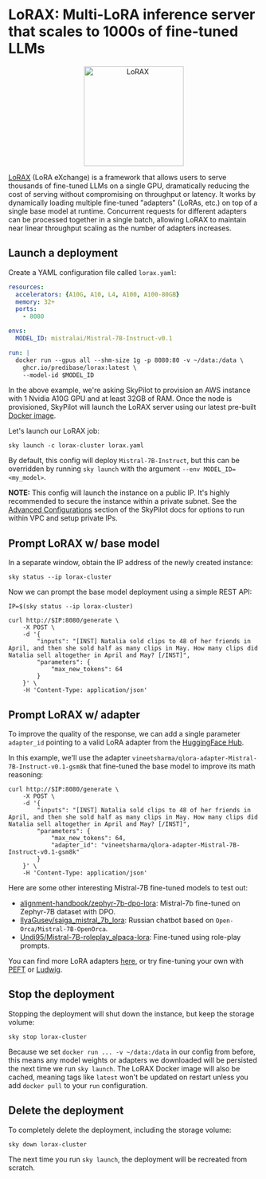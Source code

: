 <!-- $REMOVE -->
# LoRAX: Multi-LoRA inference server that scales to 1000s of fine-tuned LLMs
<!-- $END_REMOVE -->
<!-- $UNCOMMENT# LoRAX: Multi-LoRA Inference Server -->

<p align="center">
    <img src="https://i.imgur.com/OUapRYC.png" alt="LoRAX" style="width:200px;" />
</p>

[LoRAX](https://github.com/predibase/lorax) (LoRA eXchange) is a framework that allows users to serve thousands of fine-tuned LLMs on a single GPU, dramatically reducing the cost of serving without compromising on throughput or latency. It works by dynamically loading multiple fine-tuned "adapters" (LoRAs, etc.) on top of a single base model at runtime. Concurrent requests for different adapters can be processed together in a single batch, allowing LoRAX to maintain near linear throughput scaling as the number of adapters increases.

## Launch a deployment

Create a YAML configuration file called `lorax.yaml`:

```yaml
resources:
  accelerators: {A10G, A10, L4, A100, A100-80GB}
  memory: 32+
  ports: 
    - 8080

envs:
  MODEL_ID: mistralai/Mistral-7B-Instruct-v0.1

run: |
  docker run --gpus all --shm-size 1g -p 8080:80 -v ~/data:/data \
    ghcr.io/predibase/lorax:latest \
    --model-id $MODEL_ID
```

In the above example, we're asking SkyPilot to provision an AWS instance with 1 Nvidia A10G GPU and at least 32GB of RAM. Once the node is provisioned,
SkyPilot will launch the LoRAX server using our latest pre-built [Docker image](https://github.com/predibase/lorax/pkgs/container/lorax).

Let's launch our LoRAX job:

```shell
sky launch -c lorax-cluster lorax.yaml
```

By default, this config will deploy `Mistral-7B-Instruct`, but this can be overridden by running `sky launch` with the argument `--env MODEL_ID=<my_model>`.

**NOTE:** This config will launch the instance on a public IP. It's highly recommended to secure the instance within a private subnet. See the [Advanced Configurations](https://docs.skypilot.co/en/latest/reference/config.html#config-yaml) section of the SkyPilot docs for options to run within VPC and setup private IPs.

## Prompt LoRAX w/ base model

In a separate window, obtain the IP address of the newly created instance:

```shell
sky status --ip lorax-cluster
```

Now we can prompt the base model deployment using a simple REST API:

```shell
IP=$(sky status --ip lorax-cluster)

curl http://$IP:8080/generate \
    -X POST \
    -d '{
        "inputs": "[INST] Natalia sold clips to 48 of her friends in April, and then she sold half as many clips in May. How many clips did Natalia sell altogether in April and May? [/INST]",
        "parameters": {
            "max_new_tokens": 64
        }
    }' \
    -H 'Content-Type: application/json'
```

## Prompt LoRAX w/ adapter

To improve the quality of the response, we can add a single parameter `adapter_id` pointing to a valid LoRA adapter from the [HuggingFace Hub](https://huggingface.co/models).

In this example, we'll use the adapter `vineetsharma/qlora-adapter-Mistral-7B-Instruct-v0.1-gsm8k` that fine-tuned the base model to improve its math reasoning:

```shell
curl http://$IP:8080/generate \
    -X POST \
    -d '{
        "inputs": "[INST] Natalia sold clips to 48 of her friends in April, and then she sold half as many clips in May. How many clips did Natalia sell altogether in April and May? [/INST]",
        "parameters": {
            "max_new_tokens": 64,
            "adapter_id": "vineetsharma/qlora-adapter-Mistral-7B-Instruct-v0.1-gsm8k"
        }
    }' \
    -H 'Content-Type: application/json'
```

Here are some other interesting Mistral-7B fine-tuned models to test out:

- [alignment-handbook/zephyr-7b-dpo-lora](https://huggingface.co/alignment-handbook/zephyr-7b-dpo-lora): Mistral-7b fine-tuned on Zephyr-7B dataset with DPO.
- [IlyaGusev/saiga_mistral_7b_lora](https://huggingface.co/IlyaGusev/saiga_mistral_7b_lora): Russian chatbot based on `Open-Orca/Mistral-7B-OpenOrca`.
- [Undi95/Mistral-7B-roleplay_alpaca-lora](https://huggingface.co/Undi95/Mistral-7B-roleplay_alpaca-lora): Fine-tuned using role-play prompts.

You can find more LoRA adapters [here](https://huggingface.co/models?pipeline_tag=text-generation&sort=trending&search=lora), or try fine-tuning your own with [PEFT](https://github.com/huggingface/peft) or [Ludwig](https://ludwig.ai).

## Stop the deployment

Stopping the deployment will shut down the instance, but keep the storage volume:

```shell
sky stop lorax-cluster
```

Because we set `docker run ... -v ~/data:/data` in our config from before, this means any model weights or adapters we downloaded will be persisted the next time we run `sky launch`. The LoRAX Docker image will also be cached, meaning tags like `latest` won't be updated on restart unless you add `docker pull` to your `run` configuration.

## Delete the deployment

To completely delete the deployment, including the storage volume:

```shell
sky down lorax-cluster
```

The next time you run `sky launch`, the deployment will be recreated from scratch.
